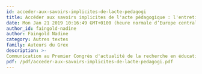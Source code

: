 ```yaml
---
id: acceder-aux-savoirs-implicites-de-lacte-pedagogi
title: Accéder aux savoirs implicites de l'acte pédagogique : l'entretien d'explicitation avec des enseignants experts
date: Mon Jan 21 2019 10:16:49 GMT+0100 (heure normale d’Europe centrale)
author_id: faingold-nadine
author: Faingold Nadine
category: Autres textes 
family: Auteurs du Grex
description: >-
Communication au Premier Congrès d'actualité de la recherche en éducation et en formation 25, 26 et 27 mars 1993 
pdf: /pdf/acceder-aux-savoirs-implicites-de-lacte-pedagogi.pdf
---
```

